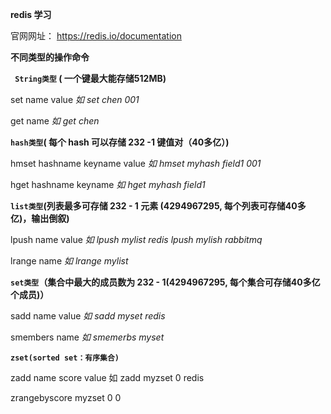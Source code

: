 **redis 学习**

 官网网址： https://redis.io/documentation
 
 
 **不同类型的操作命令**
 
**` String类型`  ( 一个键最大能存储512MB)**

 set name value _如 set chen 001_
 
 get name       _如 get chen_
 
 **`hash类型`( 每个 hash 可以存储 232 -1 键值对（40多亿）)**

hmset hashname keyname value  _如 hmset myhash field1 001_

hget  hashname keyname        _如 hget  myhash field1_

**`list类型`(列表最多可存储 232 - 1 元素 (4294967295, 每个列表可存储40多亿)，输出倒叙)**

lpush name value      _如 lpush mylist redis   lpush mylish rabbitmq_

lrange name           _如 lrange mylist_

**`set类型`（集合中最大的成员数为 232 - 1(4294967295, 每个集合可存储40多亿个成员)）**

sadd name value   _如 sadd myset  redis_

smembers name     _如 smemerbs   myset_ 

**`zset(sorted set：有序集合)`**

zadd name score value   如 zadd myzset 0 redis 

zrangebyscore myzset 0 0






 